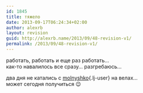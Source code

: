 ```yaml
---
id: 1845
title: тяжело
date: 2013-09-17T06:24:34+02:00
author: alexrb
layout: revision
guid: http://alexrb.name/2013/09/48-revision-v1/
permalink: /2013/09/48-revision-v1/
---
```

работать, работать и еще раз работать&#8230;  
как-то навалилось все сразу&#8230; разгребаюсь&#8230;

два дня не катались с [molnyshko](http://molnyshko.livejournal.com/){.lj-user} на велах&#8230;  
может сегодня получиться 😉